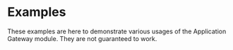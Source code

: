 # Examples

These examples are here to demonstrate various usages of the Application Gateway module. They are not guaranteed to work.
